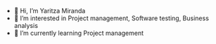 - 👋 Hi, I’m Yaritza Miranda
- 👀 I’m interested in Project management, Software testing, Business analysis
- 🌱 I’m currently learning Project management

<!---
ymirandac/ymirandac is a ✨ special ✨ repository because its `README.md` (this file) appears on your GitHub profile.
You can click the Preview link to take a look at your changes.
--->
